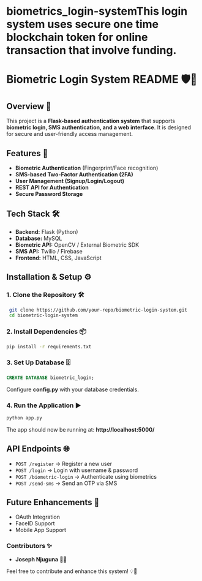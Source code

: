 # biometrics_login-systemThis login system uses secure one time blockchain token for online transaction that involve funding.

# Biometric Login System README 🛡️🔐

## Overview 📜
This project is a **Flask-based authentication system** that supports **biometric login, SMS authentication, and a web interface**. It is designed for secure and user-friendly access management.

## Features 🚀
- **Biometric Authentication** (Fingerprint/Face recognition)
- **SMS-based Two-Factor Authentication (2FA)**
- **User Management (Signup/Login/Logout)**
- **REST API for Authentication**
- **Secure Password Storage**

## Tech Stack 🛠️
- **Backend:** Flask (Python)
- **Database:** MySQL
- **Biometric API:** OpenCV / External Biometric SDK
- **SMS API:** Twilio / Firebase
- **Frontend:** HTML, CSS, JavaScript

## Installation & Setup ⚙️
### 1. Clone the Repository 🛠️
```bash
 git clone https://github.com/your-repo/biometric-login-system.git
 cd biometric-login-system
```

### 2. Install Dependencies 📦
```bash
pip install -r requirements.txt
```

### 3. Set Up Database 🗄️
```sql
CREATE DATABASE biometric_login;
```

Configure **config.py** with your database credentials.

### 4. Run the Application ▶️
```bash
python app.py
```

The app should now be running at: **http://localhost:5000/**

## API Endpoints 🌐
- `POST /register` → Register a new user
- `POST /login` → Login with username & password
- `POST /biometric-login` → Authenticate using biometrics
- `POST /send-sms` → Send an OTP via SMS

## Future Enhancements 🌟
- OAuth Integration
- FaceID Support
- Mobile App Support

### Contributors ✨
- **Joseph Njuguna** 👨‍💻

Feel free to contribute and enhance this system! 💡🚀


